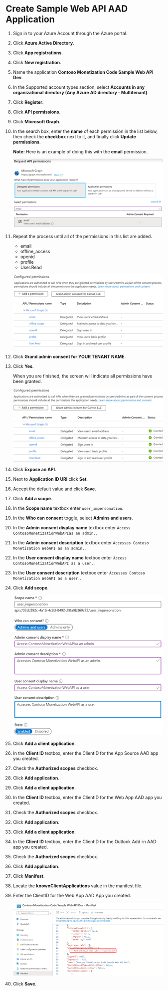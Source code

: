 # Create Sample Web API AAD Application

1. Sign in to your Azure Account through the Azure portal.
1. Click **Azure Active Directory**.
1. Click **App registrations**.
1. Click **New registration**.
1. Name the application **Contoso Monetization Code Sample Web API Dev**. 
1. In the Supported account types section, select **Accounts in any organizational directory (Any Azure AD directory - Multitenant)**.
1. Click **Register**.	
1. Click **API permissions**.
1. Click **Microsoft Graph**.
1. In the search box, enter the **name** of each permission in the list below, then check the **checkbox** next to it, and finally click **Update permissions**.

	**Note:** Here is an example of doing this with the **email** permission.

	![AAD Consent Permissions](./images/app-source-aad-app-02.png)

1. Repeat the process until all of the permissions in this list are added.
	
	- email
	- offline_access
	- openid
	- profile
	- User.Read

	![Permissions Added](./images/web-api-aad-app-01.png)
1. Click **Grand admin consent for YOUR TENANT NAME**.
1. Click **Yes**.

	When you are finished, the screen will indicate all permissions have been granted.
	
	![Permissions Granted](./images/web-api-aad-app-02.png)
1. Click **Expose an API**.
1. Next to **Application ID URI** click **Set**.
1. Accept the default value and click **Save**.
1. Click **Add a scope**.
1. In the **Scope name** textbox enter `user_impersonation`.
1. In the **Who can consent** toggle, select **Admins and users**.
1. In the **Admin consent display name** textbox enter `Access ContosoMonetizationWebAPIas an admin.`.
1. In the **Admin consent description** textbox enter `Accesses Contoso Monetization WebAPI as an admin.`.
1. In the **User consent display name** textbox enter `Access ContosoMonetizationWebAPI as a user.`.
1. In the **User consent description** textbox enter `Accesses Contoso Monetization WebAPI as a user.`.
1. Click **Add scope**.

	![App ID URI](./images/web-api-aad-app-03.png)
1. Click **Add a client application**.
1. In the **Client ID** textbox, enter the ClientID for the App Source AAD app you created.
1. Check the **Authorized scopes** checkbox.
1. Click **Add application**.
1. Click **Add a client application**.
1. In the **Client ID** textbox, enter the ClientID for the Web App AAD app you created.
1. Check the **Authorized scopes** checkbox.
1. Click **Add application**.
1. Click **Add a client application**.
1. In the **Client ID** textbox, enter the ClientID for the Outlook Add-in AAD app you created.
1. Check the **Authorized scopes** checkbox.
1. Click **Add application**.
1. Click **Manifest**.
1. Locate the **knownClientApplications** value in the manifest file.
1. Enter the ClientID for the Web App AAD App you created.

	![Code Path](./images/13.png)

1. Click **Save**.